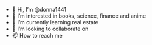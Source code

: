 - 👋 Hi, I’m @donna1441
- 👀 I’m interested in books, science, finance and anime
- 🌱 I’m currently learning real estate
- 💞️ I’m looking to collaborate on 
- 📫 How to reach me 

<!---
donna1441/donna1441 is a ✨ special ✨ repository because its `README.md` (this file) appears on your GitHub profile.
You can click the Preview link to take a look at your changes.
--->
